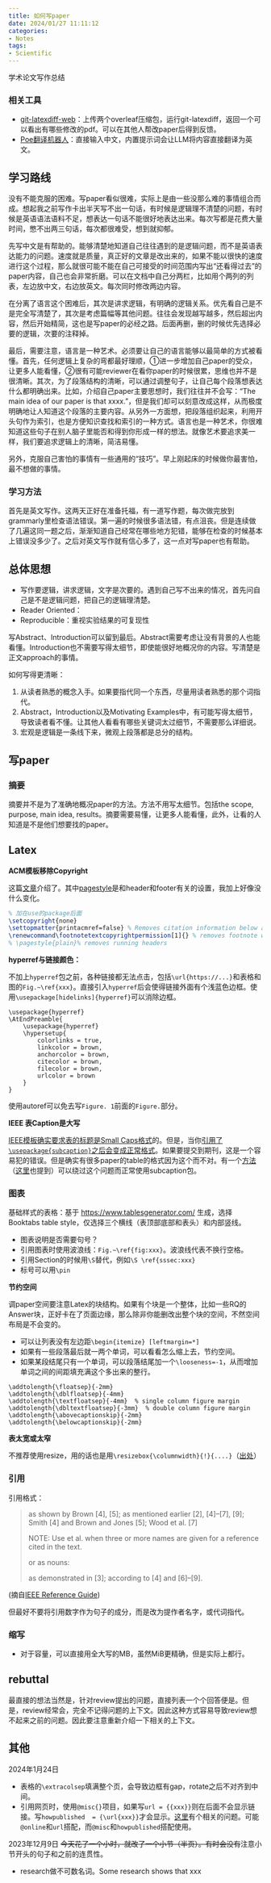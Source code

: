 ```yaml
---
title: 如何写paper
date: 2024/01/27 11:11:12
categories:
- Notes
tags:
- Scientific
---
```


学术论文写作总结

<!-- more -->

### 相关工具

- [git-latexdiff-web](https://github.com/am009/git-latexdiff-web)：上传两个overleaf压缩包，运行git-latexdiff，返回一个可以看出有哪些修改的pdf。可以在其他人帮改paper后得到反馈。
- [Poe翻译机器人](https://poe.com/TranslatingChinese)：直接输入中文，内置提示词会让LLM将内容直接翻译为英文。

## 学习路线

没有不能克服的困难。写paper看似很难，实际上是由一些没那么难的事情组合而成。想起我之前写作卡出半天写不出一句话，有时候是逻辑理不清楚的问题，有时候是英语语法语料不足，想表达一句话不能很好地表达出来。每次写都是花费大量时间，憋不出两三句话，每次都很难受，想到就抑郁。

先写中文是有帮助的。能够清楚地知道自己往往遇到的是逻辑问题，而不是英语表达能力的问题。速度就是质量，真正好的文章是改出来的，如果不能以很快的速度进行这个过程，那么就很可能不能在自己可接受的时间范围内写出“还看得过去”的paper内容，自己也会非常折磨。可以在文档中自己分两栏，比如用个两列的列表，左边放中文，右边放英文。每次同时修改两边内容。

在分离了语言这个困难后，其次是讲求逻辑，有明确的逻辑关系。优先看自己是不是完全写清楚了，其次是考虑篇幅等其他问题。往往会发现越写越多，然后超出内容，然后开始精简，这也是写paper的必经之路。后面再删，删的时候优先选择必要的逻辑，次要的注释掉。

最后，需要注意，语言是一种艺术。必须要让自己的语言能够以最简单的方式被看懂。首先，任何逻辑上复杂的弯都最好理顺，①进一步增加自己paper的受众，让更多人能看懂，②很有可能reviewer在看你paper的时候很累，思维也并不是很清晰。其次，为了段落结构的清晰，可以通过调整句子，让自己每个段落想表达什么都明确出来。比如，介绍自己paper主要思想时，我们往往并不会写：“The main idea of our paper is that xxxx.”，但是我们却可以刻意改成这样，从而极度明确地让人知道这个段落的主要内容。从另外一方面想，把段落组织起来，利用开头句作为索引，也是方便知识查找和索引的一种方式。语言也是一种艺术，你很难知道这些句子在别人脑子里能否和得到你形成一样的想法。就像艺术要追求美一样，我们要追求逻辑上的清晰，简洁易懂。

另外，克服自己害怕的事情有一些通用的“技巧”。早上刚起床的时候做你最害怕，最不想做的事情。

### 学习方法

首先是英文写作。这两天正好在准备托福，有一道写作题，每次做完放到grammarly里检查语法错误。第一遍的时候很多语法错，有点沮丧。但是连续做了几遍这同一题之后，渐渐知道自己经常在哪些地方犯错，能够在检查的时候基本上错误没多少了。之后对英文写作就有信心多了，这一点对写paper也有帮助。

## 总体思想

- 写作要逻辑，讲求逻辑，文字是次要的。遇到自己写不出来的情况，首先问自己是不是逻辑问题，把自己的逻辑理清楚。
- Reader Oriented：
- Reproducible：重视实验结果的可复现性

写Abstract、Introduction可以留到最后。Abstract需要考虑让没有背景的人也能看懂。Introduction也不需要写得太细节，即使能很好地概况你的内容。写清楚是正文approach的事情。

如何写得更清晰：
1. 从读者熟悉的概念入手。如果要指代同一个东西，尽量用读者熟悉的那个词指代。
2. Abstract，Introduction以及Motivating Examples中，有可能写得太细节，导致读者看不懂。让其他人看看有哪些关键词太过细节，不需要那么详细说。
3. 宏观是逻辑是一条线下来，微观上段落都是总分的结构。

## 写paper

### 摘要

摘要并不是为了准确地概况paper的方法。方法不用写太细节。包括the scope, purpose, main idea, results。摘要需要易懂，让更多人能看懂，此外，让看的人知道是不是他们想要找的paper。

## Latex

**ACM模板移除Copyright**

这篇[文章](https://shantoroy.com/latex/acm-remove-copyright-information-from-first-page/)介绍了。其中[pagestyle](https://fr.overleaf.com/learn/latex/Headers_and_footers#LaTeX_page_styles)是和header和footer有关的设置，我加上好像没什么变化。

```latex
% 加在use的package后面
\setcopyright{none}
\settopmatter{printacmref=false} % Removes citation information below abstract
\renewcommand\footnotetextcopyrightpermission[1]{} % removes footnote with conference information in first column
% \pagestyle{plain}% removes running headers
```

**hyperref与链接颜色：**

不加上`hyperref`包之前，各种链接都无法点击，包括`\url{https://...}`和表格和图的`Fig.~\ref{xxx}`。直接引入`hyperref`后会使得链接外面有个浅蓝色边框。使用`\usepackage[hidelinks]{hyperref}`可以消除边框。

```
\usepackage{hyperref}
\AtEndPreamble{
	\usepackage{hyperref}
	\hypersetup{
		colorlinks = true,
		linkcolor = brown,
		anchorcolor = brown,
		citecolor = brown,
		filecolor = brown,
		urlcolor = brown
	}
}
```

使用autoref可以免去写`Figure. 1`前面的`Figure.`部分。

**IEEE 表Caption是大写**

[IEEE模板确实要求表的标题是Small Caps格式](https://tex.stackexchange.com/questions/166814/table-caption-in-uppercase-i-dont-know-why)的。但是，当你[引用了`\usepackage{subcaption}`之后会变成正常格式](https://tex.stackexchange.com/questions/387133/my-table-is-not-conforming-to-the-ieeetran-caption-table-format)。如果要提交到期刊，这是一个容易犯的错误。但是确实有很多paper的table的格式因为这个而不对。有一个[方法](https://tex.stackexchange.com/questions/154435/ieee-template-and-caption-false-option-for-subcaption-package)（[这里](https://liuzhiguang.wordpress.com/2018/01/05/get-ieeetran-to-work-with-the-subcaption-package/)也提到）可以绕过这个问题而正常使用subcaption包。

### 图表

基础样式的表格：基于 https://www.tablesgenerator.com/ 生成，选择Booktabs table style，仅选择三个横线（表顶部底部和表头）和内部竖线。

- 图表说明是否需要句号？
- 引用图表时使用波浪线：`Fig.~\ref{fig:xxx}`。波浪线代表不换行空格。
- 引用Section的时候用`\S`替代，例如`\S \ref{sssec:xxx}`
- 标号可以用`\pin`

**节约空间**

调paper空间要注意Latex的块结构。如果有个块是一个整体，比如一些RQ的Answer块，正好卡在了页面边缘，那么除非你能删改出整个块的空间，不然空间布局是不会变的。

- 可以让列表没有左边距`\begin{itemize} [leftmargin=*]`
- 如果有一些段落最后就一两个单词，可以看看怎么缩上去，节约空间。
- 如果某段结尾只有一个单词，可以段落结尾加一个`\looseness=-1`，从而增加单词之间的间距填充满这个多出来的整行。

```
\addtolength{\floatsep}{-2mm}
\addtolength{\dblfloatsep}{-4mm}
\addtolength{\textfloatsep}{-4mm}  % single column figure margin
\addtolength{\dbltextfloatsep}{-3mm}  % double column figure margin
\addtolength{\abovecaptionskip}{-2mm}
\addtolength{\belowcaptionskip}{-2mm}
```

**表太宽或太窄**

不推荐使用resize，用的话也是用`\resizebox{\columnwidth}{!}{....}`（[出处](https://tex.stackexchange.com/a/387166/308917)）

### 引用

引用格式：

> as shown by Brown [4], [5]; as mentioned earlier [2], [4]–[7], [9]; Smith [4] and Brown and Jones [5]; Wood et 
al. [7]
> 
> NOTE: Use et al. when three or more names are given for a reference cited in the text.
> 
> or as nouns:
> 
> as demonstrated in [3]; according to [4] and [6]–[9].

(摘自[IEEE Reference Guide](https://ieeeauthorcenter.ieee.org/wp-content/uploads/IEEE-Reference-Guide.pdf))

但最好不要将引用数字作为句子的成分，而是改为提作者名字，或代词指代。

### 缩写

- 对于容量，可以直接用全大写的MB，虽然MiB更精确，但是实际上都行。

## rebuttal

最直接的想法当然是，针对review提出的问题，直接列表一个个回答便是。但是，review经常会，完全不记得问题的上下文。因此这种方式容易导致review想不起来之前的问题。因此要注意重新介绍一下相关的上下文。

## 其他

2024年1月24日 
- 表格的`\extracolsep`填满整个页，会导致边框有gap，rotate之后不对齐到中间。
- 引用网页时，使用`@misc{}`项目，如果写`url = {{xxx}}`则在后面不会显示链接。写`howpublished  = {\url{xxx}}`才会显示。[这里](https://tex.stackexchange.com/questions/171441/url-not-showing-in-references)有个相关的问题。可能`@online`和`url`搭配，而`@misc`和`howpublished`搭配使用。

2023年12月9日 ~~今天花了一个小时，就改了一个小节（半页）。有时会没有~~注意小节开头的句子和之前的连贯性。

- research做不可数名词。Some research shows that xxx
